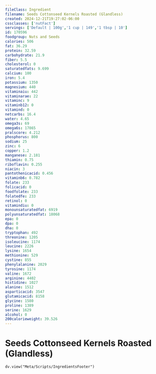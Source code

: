 ```yaml
---
fileClass: Ingredient
filename: Seeds Cottonseed Kernels Roasted (Glandless)
created: 2024-12-21T19:27:02-06:00
cssclasses: ['nutFact']
servings: ['Default | 100g','1 cup | 149','1 tbsp | 10']
id: 170596
foodgroup: Nuts and Seeds
calories: 506
fat: 36.29
protein: 32.59
carbohydrate: 21.9
fiber: 5.5
cholesterol: 0
saturatedfats: 9.699
calcium: 100
iron: 5.4
potassium: 1350
magnesium: 440
vitaminaiu: 442
vitaminarae: 22
vitaminc: 9
vitaminb12: 0
vitamind: 0
netcarbs: 16.4
water: 4.65
omega3s: 69
omega6s: 17865
pralscore: 4.212
phosphorus: 800
sodium: 25
zinc: 6
copper: 1.2
manganese: 2.181
thiamin: 0.75
riboflavin: 0.255
niacin: 3
pantothenicacid: 0.456
vitaminb6: 0.782
folate: 233
folicacid: 0
foodfolate: 233
folatedfe: 233
retinol: 0
vitamindiu: 0
monounsaturatedfat: 6919
polyunsaturatedfat: 18068
epa: 0
dpa: 0
dha: 0
tryptophan: 492
threonine: 1205
isoleucine: 1174
leucine: 2226
lysine: 1654
methionine: 529
cystine: 855
phenylalanine: 2029
tyrosine: 1174
valine: 1672
arginine: 4402
histidine: 1027
alanine: 1512
asparticacid: 3547
glutamicacid: 8158
glycine: 1580
proline: 1389
serine: 1629
alcohol: 0
200calorieweight: 39.526
---
```


# Seeds Cottonseed Kernels Roasted (Glandless)

```dataviewjs
dv.view("Meta/Scripts/IngredientsFooter")
```